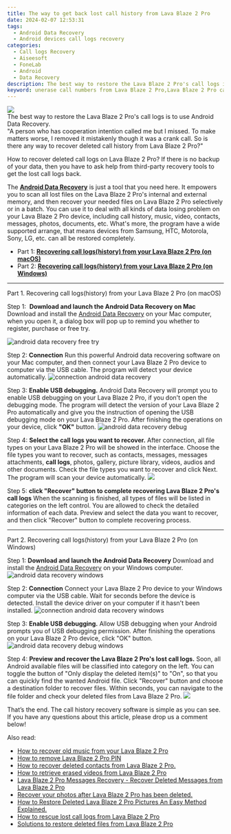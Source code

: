 ```yaml
---
title: The way to get back lost call history from Lava Blaze 2 Pro
date: 2024-02-07 12:53:31
tags: 
  - Android Data Recovery
  - Android devices call logs recovery
categories: 
  - Call logs Recovery
  - Aiseesoft
  - FoneLab
  - Android
  - Data Recovery
description: The best way to restore the Lava Blaze 2 Pro's call logs is to use Android Data Recovery.
keyword: unerase call numbers from Lava Blaze 2 Pro,Lava Blaze 2 Pro call logs retrieval,Lava Blaze 2 Pro call logs recovery,undelete call numbers from Lava Blaze 2 Pro,recover lost recent calls from Lava Blaze 2 Pro,retrieve wiped call logs Lava Blaze 2 Pro,how to recover call history Lava Blaze 2 Pro,Lava Blaze 2 Pro reset but recover call history,Lava Blaze 2 Pro call history recovery software,how to refind deleted call history from Lava Blaze 2 Pro,restore call history when deleted in Lava Blaze 2 Pro,how to get the call history back on Lava Blaze 2 Pro
---
```


<img src="https://img0mobiles.techidaily.com/images/best-assets/devices/lava/lava-blaze-2-pro/1.jpg" class="atpl-imgstyle"  />

<div class="atpl-content atpl-for-fonelab-android recover-call-logs">

<div class="atpl-post-description-part-1">
The best way to restore the Lava Blaze 2 Pro's call logs is to use Android Data Recovery.
</div>



<div class="atpl-post-description-part-2">
<div class="tpl-content-sub-paragraph-question">
    "A person who has cooperation intention called me but I missed. To make matters worse, I removed it mistakenly though it was a crank call. So is there any way to recover deleted call history from Lava Blaze 2 Pro?"
</div>
<div class="tpl-content-sub-paragraph-content">
  <p>
    How to recover deleted call logs on Lava Blaze 2 Pro? If there is no backup of your data, then you have to ask help from third-party recovery tools to get the lost call logs back.
  </p>
</div>
</div>

<div class="atpl-post-description-part-3">
<div class="tpl-content-sub-paragraph-normal">
  <p>
    The <a href="https://tools.techidaily.com/aiseesoft-android-data-recovery/" target="_blank" rel="noopener"><strong>Android Data Recovery</strong></a> is just a tool that you need here. It empowers you to scan all lost files on the Lava Blaze 2 Pro's internal and external memory, and then recover your needed files on Lava Blaze 2 Pro selectively or in a batch. You can use it to deal with all kinds of data losing problem on your Lava Blaze 2 Pro device, including call history, music, video, contacts, messages, photos, documents, etc. What's more, the program have a wide supported arrange, that means devices from Samsung, HTC, Motorola, Sony, LG, etc. can all be restored completely.
  </p>
</div>
</div>

<ul>
  <li>Part 1: <strong><a href="#p1"> Recovering call logs(history) from your Lava Blaze 2 Pro  (on macOS)</a></strong></li>
  <li>Part 2: <strong><a href="#p2"> Recovering call logs(history) from your Lava Blaze 2 Pro  (on Windows)</a></strong></li>
</ul>


<!-- Part 1 -->
<a id="p1" name="p1" ></a><hr>

<div>
  <span class="atpl-step-part-style">Part 1. Recovering call logs(history) from your Lava Blaze 2 Pro (on macOS)</span>
</div>

<span class="atpl-stepstyle-a"><span>Step 1: </span></span> <strong>Download and launch the Android Data Recovery on Mac</strong>
Download and install the <a href="https://tools.techidaily.com/aiseesoft-android-data-recovery/" target="_blank" rel="noopener">Android Data Recovery</a> on your Mac computer, when you open it, a dialog box will pop up to remind you whether to register, purchase or free try.

<img src="https://tools.techidaily.com/images/apps/aiseesoft/android-data-recovery/mac-free-try.png" class="atpl-imgstyle" alt="android data recovery free try" />

<span class="atpl-stepstyle-a"><span>Step 2: </span></span> <strong>Connection</strong>
Run this powerful Android data recovering software on your Mac computer, and then connect your Lava Blaze 2 Pro device to computer via the USB cable. The program will detect your device automatically.
<img src="https://tools.techidaily.com/images/apps/aiseesoft/android-data-recovery/mac-connection-interface.jpg" class="atpl-imgstyle" alt="connection android data recovery" />

<span class="atpl-stepstyle-a"><span>Step 3: </span></span> <strong>Enable USB debugging.</strong>
Android Data Recovery will prompt you to enable USB debugging on your Lava Blaze 2 Pro, if you don't open the debugging mode. The program will detect the version of your Lava Blaze 2 Pro automatically and give you the instruction of opening the USB debugging mode on your Lava Blaze 2 Pro. After finishing the operations on your device, click <strong>"OK"</strong> button.
<img src="https://tools.techidaily.com/images/apps/aiseesoft/android-data-recovery/mac-android-usb-debug.jpg"  class="atpl-imgstyle" alt="android data recovery debug" />

<span class="atpl-stepstyle-a"><span>Step 4: </span></span> <strong>Select the call logs you want to recover.</strong>
After connection, all file types on your Lava Blaze 2 Pro will be showed in the interface. Choose the file types you want to recover, such as contacts, messages, messages attachments, <b>call logs</b>, photos, gallery, picture library, videos, audios and other documents. Check the file types you want to recover and click Next. The program will scan your device automatically.
<img src="https://tools.techidaily.com/images/apps/aiseesoft/android-data-recovery/mac-choose-type-call-logs.jpg" class="atpl-imgstyle"  />

<span class="atpl-stepstyle-a"><span>Step 5: </span></span> <strong>click "Recover" button to  complete recovering Lava Blaze 2 Pro's call logs</strong>
When the scanning is finished, all types of files will be listed in categories on the left control. You are allowed to check the detailed information of each data. Preview and select the data you want to recover, and then click "Recover" button to complete recovering process.


<a id="p2" name="p2"></a><hr>

<!-- Part 2 -->
<div>
  <span class="atpl-step-part-style">Part 2. Recovering call logs(history) from your Lava Blaze 2 Pro (on Windows)</span>
</div>

<span class="atpl-stepstyle-a"><span>Step 1: </span></span> <strong>Download and launch the Android Data Recovery</strong>
Download and install the <a href="https://tools.techidaily.com/aiseesoft-android-data-recovery/" target="_blank" rel="noopener">Android Data Recovery</a> on your Windows computer.
<img src="https://tools.techidaily.com/images/apps/aiseesoft/android-data-recovery/win-start-interface.png"  class="atpl-imgstyle" alt="android data recovery windows" />

<span class="atpl-stepstyle-a"><span>Step 2: </span></span> <strong>Connection</strong>
Connect your Lava Blaze 2 Pro device to your Windows computer via the USB cable. Wait for seconds before the device is detected. Install the device driver on your computer if it hasn't been installed.
<img src="https://tools.techidaily.com/images/apps/aiseesoft/android-data-recovery/win-connection-interface.png" class="atpl-imgstyle" alt="connection android data recovery windows" />

<span class="atpl-stepstyle-a"><span>Step 3: </span></span> <strong>Enable USB debugging.</strong>
Allow USB debugging when your Android prompts you of USB debugging permission. After finishing the operations on your Lava Blaze 2 Pro device, click "OK" button.
<img src="https://tools.techidaily.com/images/apps/aiseesoft/android-data-recovery/win-android-usb-debug.png" class="atpl-imgstyle" alt="android data recovery debug windows" />

<span class="atpl-stepstyle-a"><span>Step 4: </span></span> <strong>Preview and recover the Lava Blaze 2 Pro's lost call logs.</strong>
Soon, all Android available files will be classified into category on the left. You can toggle the button of "Only display the deleted item(s)" to "On", so that you can quickly find the wanted Android file. Click "Recover" button and choose a destination folder to recover files. Within seconds, you can navigate to the file folder and check your deleted files from Lava Blaze 2 Pro.
<img src="https://tools.techidaily.com/images/apps/aiseesoft/android-data-recovery/win-recover-call-logs.png" class="atpl-imgstyle"  />

<div class="atpl-post-description-part-4">
<div class="tpl-content-sub-paragraph-normal">
    <p>
        That’s the end. The call history recovery software is simple as you can see. If you have any questions about this article, please drop us a comment below!
    </p>
</div>
</div>

<ins class="adsbygoogle"
     style="display:block"
     data-ad-client="ca-pub-7571918770474297"
     data-ad-slot="8358498916"
     data-ad-format="auto"
     data-full-width-responsive="true"></ins>

<span class="atpl-alsoreadstyle">Also read:</span>
<div><ul>
<li><a href="/how-to-recover-old-music-from-your-lava-blaze-2-pro-by-fonelab-android-recover-music/" target="_blank" rel="noopener"><u>How to recover old music from your Lava Blaze 2 Pro</u></a></li>
<li><a href="/how-to-remove-lava-blaze-2-pro-pin-by-drfone-android-unlock-android-unlock/" target="_blank" rel="noopener"><u>How to remove Lava Blaze 2 Pro PIN</u></a></li>
<li><a href="/how-to-recover-deleted-contacts-from-lava-blaze-2-pro-by-fonelab-android-recover-contacts/" target="_blank" rel="noopener"><u>How to recover deleted contacts from Lava Blaze 2 Pro.</u></a></li>
<li><a href="/how-to-retrieve-erased-videos-from-lava-blaze-2-pro-by-fonelab-android-recover-video/" target="_blank" rel="noopener"><u>How to retrieve erased videos from Lava Blaze 2 Pro</u></a></li>
<li><a href="/lava-blaze-2-pro-messages-recovery-recover-deleted-messages-from-lava-blaze-2-pro-by-fonelab-android-recover-messages/" target="_blank" rel="noopener"><u>Lava Blaze 2 Pro Messages Recovery - Recover Deleted Messages from Lava Blaze 2 Pro</u></a></li>
<li><a href="/recover-your-photos-after-lava-blaze-2-pro-has-been-deleted-by-fonelab-android-recover-photos/" target="_blank" rel="noopener"><u>Recover your photos after Lava Blaze 2 Pro has been deleted.</u></a></li>
<li><a href="/how-to-restore-deleted-lava-blaze-2-pro-pictures-an-easy-method-explained-by-fonelab-android-recover-pictures/" target="_blank" rel="noopener"><u>How to Restore Deleted Lava Blaze 2 Pro Pictures  An Easy Method Explained.</u></a></li>
<li><a href="/how-to-rescue-lost-call-logs-from-lava-blaze-2-pro-by-fonelab-android-recover-call-logs/" target="_blank" rel="noopener"><u>How to rescue lost call logs from Lava Blaze 2 Pro</u></a></li>
<li><a href="/solutions-to-restore-deleted-files-from-lava-blaze-2-pro-by-fonelab-android-recover-data/" target="_blank" rel="noopener"><u>Solutions to restore deleted files from Lava Blaze 2 Pro</u></a></li>
</ul></div>

</div>
